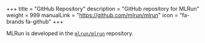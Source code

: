 +++
title = "GitHub Repository"
description = "GitHub repository for MLRun"
weight = 999
manualLink = "https://github.com/mlrun/mlrun"
icon = "fa-brands fa-github"
+++

MLRun is developed in the [`mlrun/mlrun`](https://github.com/mlrun/mlrun) repository.